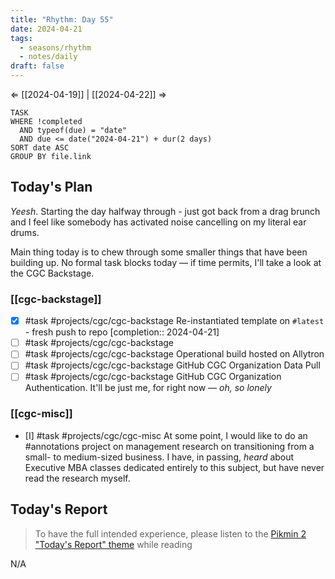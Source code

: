 ```yaml
---
title: "Rhythm: Day 55"
date: 2024-04-21
tags:
  - seasons/rhythm
  - notes/daily
draft: false
---
```

⇐ [[2024-04-19]] | [[2024-04-22]] ⇒

```dataview
TASK
WHERE !completed
  AND typeof(due) = "date"
  AND due <= date("2024-04-21") + dur(2 days)
SORT date ASC
GROUP BY file.link
```

## Today's Plan

*Yeesh*. Starting the day halfway through - just got back from a drag brunch and I feel like somebody has activated noise cancelling on my literal ear drums.

Main thing today is to chew through some smaller things that have been building up. No formal task blocks today — if time permits, I'll take a look at the CGC Backstage.

### [[cgc-backstage]]

- [x] #task #projects/cgc/cgc-backstage Re-instantiated template on `#latest` - fresh push to repo  [completion:: 2024-04-21]
- [ ] #task #projects/cgc/cgc-backstage 
- [ ] #task #projects/cgc/cgc-backstage Operational build hosted on Allytron
- [ ] #task #projects/cgc/cgc-backstage GitHub CGC Organization Data Pull
- [ ] #task #projects/cgc/cgc-backstage GitHub CGC Organization Authentication. It'll be just me, for right now — *oh, so lonely*

### [[cgc-misc]]

- [I] #task #projects/cgc/cgc-misc At some point, I would like to do an #annotations project on management research on transitioning from a small- to medium-sized business. I have, in passing, *heard* about Executive MBA classes dedicated entirely to this subject, but have never read the research myself.

## Today's Report

> To have the full intended experience, please listen to the [Pikmin 2 "Today's Report" theme](https://www.youtube.com/watch?v=l1fCmKZnq3U&list=PLwyW5mbdZMGN8mGTqvDhsBs37SW4TkHcw&index=85) while reading

N/A

[^1]: [[caveat-lector|caveat lector]] — This is a daily note! I don't actively maintain any information in daily notes, so please be cautious in following any advice here.